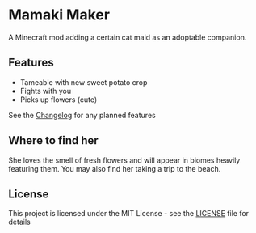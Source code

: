 # Mamaki Maker

A Minecraft mod adding a certain cat maid as an adoptable companion.

## Features

- Tameable with new sweet potato crop
- Fights with you
- Picks up flowers (cute)  

See the [Changelog](CHANGELOG) for any planned features

## Where to find her
She loves the smell of fresh flowers and will appear in biomes heavily featuring them. You may also find her taking a trip to the beach.

## License

This project is licensed under the MIT License - see the [LICENSE](LICENSE) file for details